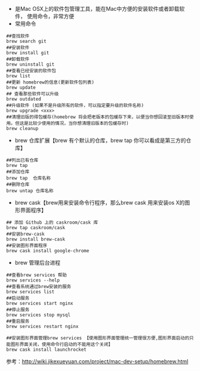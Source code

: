 - 是Mac OSX上的软件包管理工具，能在Mac中方便的安装软件或者卸载软件， 使用命令，非常方便
- 常用命令
```shell
##查找软件
brew search git
##安装软件
brew install git
##卸载软件
brew uninstall git
##查看已经安装的软件包
brew list
##更新 homebrew的信息(更新软件包列表)
brew update
## 查看那些软件可以升级
brew outdated
##升级软件 (如果不是升级所有的软件，可以指定要升级的软件名称)
brew upgrade <xxx>  
##清理旧版的得包缓存(homebrew 将会把老版本的包缓存下来，以便当你想回滚至旧版本时使用。但这是比较少使用的情况，当你想清理旧版本的包缓存时)
brew cleanup

```


- brew 仓库扩展【brew 有个默认的仓库，brew tap 你可以看成是第三方的仓库】
```shell
##列出已有仓库
brew tap
##添加仓库
brew tap  仓库名称
##删除仓库
brew untap 仓库名称
```

- brew cask【brew用来安装命令行程序，那么brew cask 用来安装os X的图形界面程序】
```shell
## 添加 Github 上的 caskroom/cask 库
brew tap caskroom/cask  
##安装brew-cask
brew install brew-cask
##安装图形界面程序
brew cask install google-chrome

```

- brew 管理后台进程
```shell
##查看brew services 帮助
brew services --help
##查看系统通过brew安装的服务
brew services list
##启动服务
brew services start nginx
##停止服务
brew services stop mysql
##重启服务
brew services restart nginx

##安装图形界面管理brew services 【使用图形界面管理统一管理很方便,图形界面启动的只能图形界面关闭，使用命令行启动的不能用这个关闭】 
brew cask install launchrocket

```


参考：http://wiki.jikexueyuan.com/project/mac-dev-setup/homebrew.html